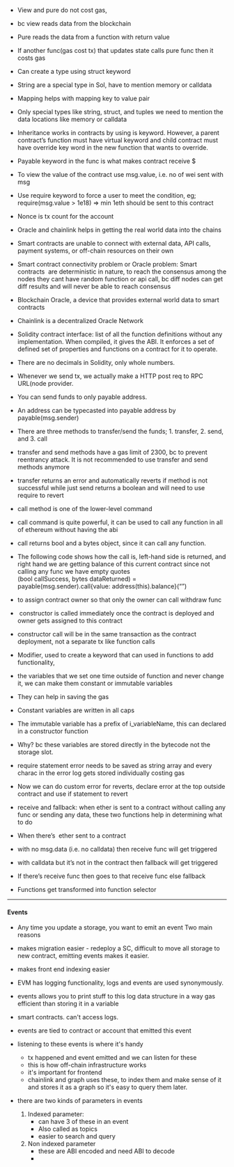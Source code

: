 - View and pure do not cost gas, 

- bc view reads data from the blockchain

- Pure reads the data from a function with return value

- If another func(gas cost tx) that updates state calls pure func then it costs gas

- Can create a type using struct keyword

- String are a special type in Sol, have to mention memory or calldata
    
- Mapping helps with mapping key to value pair
    
- Only special types like string, struct, and tuples we need to mention the data locations like memory or calldata
    
- Inheritance works in contracts by using is keyword. However, a parent contract’s function must have virtual keyword and child contract must have override key word in the new function that wants to override. 
    
- Payable keyword in the func is what makes contract receive $
    
- To view the value of the contract use msg.value, i.e. no of wei sent with msg
    
- Use require keyword to force a user to meet the condition, eg; require(msg.value > 1e18) => min 1eth should be sent to this contract
    
- Nonce is tx count for the account
    
- Oracle and chainlink helps in getting the real world data into the chains
    
- Smart contracts are unable to connect with external data, API calls, payment systems, or off-chain resources on their own
    
- Smart contract connectivity problem or Oracle problem: Smart contracts  are deterministic in nature, to reach the consensus among the nodes they cant have random function or api call, bc diff nodes can get diff results and will never be able to reach consensus
    
- Blockchain Oracle, a device that provides external world data to smart contracts
    
- Chainlink is a decentralized Oracle Network
    
- Solidity contract interface: list of all the function definitions without any implementation. When compiled, it gives the ABI. It enforces a set of defined set of properties and functions on a contract for it to operate.
    
- There are no decimals in Solidity, only whole numbers.
    
- Whenever we send tx, we actually make a HTTP post req to RPC URL(node provider.
    
- You can send funds to only payable address.
    
- An address can be typecasted into payable address by payable(msg.sender)
    
- There are three methods to transfer/send the funds; 1. transfer, 2. send, and 3. call
    
- transfer and send methods have a gas limit of 2300, bc to prevent reentrancy attack. It is not recommended to use transfer and send methods anymore
    
- transfer returns an error and automatically reverts if method is not successful while just send returns a boolean and will need to use require to revert
    
- call method is one of the lower-level command
    
- call command is quite powerful, it can be used to call any function in all of ethereum without having the abi
    
- call returns bool and a bytes object, since it can call any function.
    
- The following code shows how the call is, left-hand side is returned, and right hand we are getting balance of this current contract since not calling any func we have empty quotes  
    (bool callSuccess, bytes dataReturned) = payable(msg.sender).call{value: address(this).balance}(“”)
    
- to assign contract owner so that only the owner can call withdraw func
    
-  constructor is called immediately once the contract is deployed and owner gets assigned to this contract
    
- constructor call will be in the same transaction as the contract deployment, not a separate tx like function calls
    
- Modifier, used to create a keyword that can used in functions to add functionality,
    
- the variables that we set one time outside of function and never change it, we can make them constant or immutable variables
    
- They can help in saving the gas
    
- Constant variables are written in all caps
    
- The immutable variable has a prefix of i_variableName, this can declared in a constructor function
    
- Why? bc these variables are stored directly in the bytecode not the storage slot.
    
- require statement error needs to be saved as string array and every charac in the error log gets stored individually costing gas
    
- Now we can do custom error for reverts, declare error at the top outside contract and use if statement to revert
    
- receive and fallback: when ether is sent to a contract without calling any func or sending any data, these two functions help in determining what to do 
    
- When there’s  ether sent to a contract
    
- with no msg.data (i.e. no calldata) then receive func will get triggered
    
- with calldata but it’s not in the contract then fallback will get triggered
    
- If there’s receive func then goes to that receive func else fallback
-  Functions get transformed into function selector

---
#### Events
- Any time you update a storage, you want to emit an event
Two main reasons
- makes migration easier - redeploy a SC, difficult to move all storage to new contract, emitting events makes it easier.
- makes front end indexing easier

- EVM has logging functionality, logs and events are used synonymously.
- events allows you to print stuff to this log data structure in a way gas efficient than storing it in a variable
- smart contracts. can't access logs.
- events are tied to contract or account that emitted this event
- listening to these events is where it's handy
	- tx happened and event emitted and we can listen for these
	- this is how off-chain infrastructure works
	- it's important for frontend 
	- chainlink and graph uses these, to index them and make sense of it and stores it as a graph so it's easy to query them later.

- there are two kinds of parameters in events
	1. Indexed parameter: 
		- can have 3 of these in an event
		- Also called as topics
		- easier to search and query
	2. Non indexed parameter
		- these are ABI encoded and need ABI to decode
		- 
	